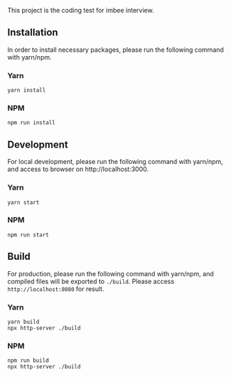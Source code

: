 This project is the coding test for imbee interview.

## Installation
In order to install necessary packages, please run the following command with yarn/npm.

### Yarn
```
yarn install
```

### NPM
```
npm run install
```

## Development
For local development, please run the following command with yarn/npm, and access to browser on http://localhost:3000.

### Yarn
```
yarn start
```


### NPM
```
npm run start
```


## Build
For production, please run the following command with yarn/npm, and compiled files will be exported to `./build`. Please access `http://localhost:8080` for result.

### Yarn
```
yarn build
npx http-server ./build
```


### NPM
```
npm run build
npx http-server ./build
```
